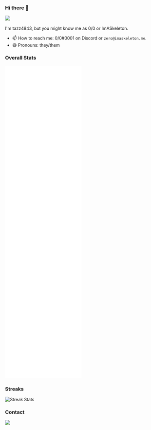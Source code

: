 ### Hi there 👋

![](https://komarev.com/ghpvc/?username=tazz4843&style=flat-square)

I'm tazz4843, but you might know me as 0/0 or ImASkeleton.

- 📫 How to reach me: 0/0#0001 on Discord or `zero@imaskeleton.me`.
- 😄 Pronouns: they/them

### Overall Stats
![Metrics](https://github.com/tazz4843/tazz4843/blob/main/github-metrics.svg)

### Streaks
![Streak Stats](https://github-readme-streak-stats.herokuapp.com/?user=tazz4843)

### Contact
[![](https://img.shields.io/discord/675390855716274216?color=7289da&label=discord%20chat&logo=discord&logoColor=7289da&style=flat-square)](https://url.imaskeleton.me/discord)

